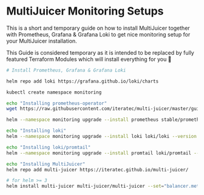 # MultiJuicer Monitoring Setups

This is a short and temporary guide on how to install MultiJuicer together with Prometheus, Grafana & Grafana Loki to get nice monitoring setup for your MultiJuicer installation.

This Guide is considered temporary as it is intended to be replaced by fully featured Terraform Modules which will install everything for you 🚀

```sh
# Install Prometheus, Grafana & Grafana Loki

helm repo add loki https://grafana.github.io/loki/charts

kubectl create namespace monitoring

echo "Installing prometheus-operator"
wget https://raw.githubusercontent.com/iteratec/multi-juicer/master/guides/monitoring-setup/prometheus-operator-config.yaml

helm --namespace monitoring upgrade --install prometheus stable/prometheus-operator --version 8.9.3 --values ./prometheus-operator-config.yaml

echo "Installing loki"
helm --namespace monitoring upgrade --install loki loki/loki --version 0.25.1 --set="serviceMonitor.enabled=true"

echo "Installing loki/promtail"
helm --namespace monitoring upgrade --install promtail loki/promtail --version 0.19.2 --set "loki.serviceName=loki" --set="serviceMonitor.enabled=true"

echo "Installing MultiJuicer"
helm repo add multi-juicer https://iteratec.github.io/multi-juicer/

# for helm >= 3
helm install multi-juicer multi-juicer/multi-juicer --set="balancer.metrics.enabled=true" --set="balancer.metrics.dashboards.enabled=true" --set="balancer.metrics.serviceMonitor.enabled=true"
```
